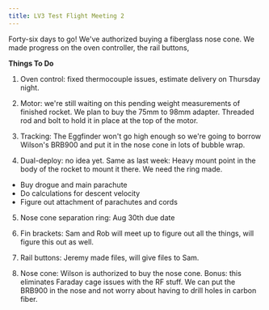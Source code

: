 ```yaml
---
title: LV3 Test Flight Meeting 2
---
```


Forty-six days to go! We've authorized buying a fiberglass nose cone. We made progress on the oven controller, the rail buttons, 

**Things To Do**

1. Oven control: fixed thermocouple issues, estimate delivery on Thursday night.

2. Motor: we're still waiting on this pending weight measurements of finished rocket. We plan to buy the 75mm to 98mm adapter. Threaded rod and bolt to hold it in place at the top of the motor.

3. Tracking: The Eggfinder won't go high enough so we're going to borrow Wilson's BRB900 and put it in the nose cone in lots of bubble wrap.

4. Dual-deploy: no idea yet. Same as last week: Heavy mount point in the body of the rocket to mount it there. We need the ring made.
- Buy drogue and main parachute
- Do calculations for descent velocity
- Figure out attachment of parachutes and cords

5. Nose cone separation ring: Aug 30th due date

6. Fin brackets: Sam and Rob will meet up to figure out all the things, will figure this out as well.

7. Rail buttons: Jeremy made files, will give files to Sam.

8. Nose cone: Wilson is authorized to buy the nose cone. Bonus: this eliminates Faraday cage issues with the RF stuff. We can put the BRB900 in the nose and not worry about having to drill holes in carbon fiber.
